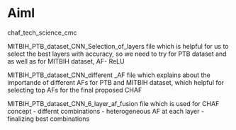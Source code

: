 # Aiml
chaf_tech_science_cmc


MITBIH_PTB_dataset_CNN_Selection_of_layers file which is helpful for us to select the best layers with accuracy, so we need to try for PTB dataset and as well as for MITBIH dataset, AF- ReLU

MITBIH_PTB_dataset_CNN_different _AF file which explains about the importande of different AFs for PTB and MITBIH dataset, which helpful for selecting top AFs for the final proposed CHAF

MITBIH_PTB_dataset_CNN_6_layer_af_fusion file which is used for CHAF concept - differnt combinations - heterogeneous AF at each layer - finalizing best combinations

